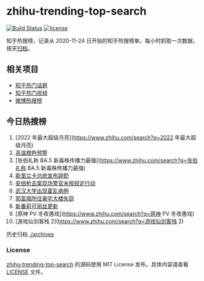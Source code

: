 # zhihu-trending-top-search

[![Build Status](https://github.com/justjavac/zhihu-trending-top-search/workflows/ci/badge.svg?branch=main)](https://github.com/justjavac/zhihu-trending-top-search/actions)
[![license](https://img.shields.io/github/license/justjavac/zhihu-trending-top-search)](https://github.com/justjavac/zhihu-trending-top-search/blob/main/LICENSE)

知乎热搜榜，记录从 2020-11-24 日开始的知乎热搜榜单。每小时抓取一次数据，按天[归档](./archives)。

## 相关项目

- [知乎热门话题](https://github.com/justjavac/zhihu-trending-hot-questions)
- [知乎热门视频](https://github.com/justjavac/zhihu-trending-hot-video)
- [微博热搜榜](https://github.com/justjavac/weibo-trending-hot-search)

## 今日热搜榜

<!-- BEGIN -->
<!-- 最后更新时间 Tue Jul 12 2022 07:07:51 GMT+0800 (China Standard Time) -->

1. [2022 年最大超级月亮](https://www.zhihu.com/search?q=2022 年最大超级月亮)
1. [高温橙色预警](https://www.zhihu.com/search?q=高温橙色预警)
1. [张伯礼称 BA.5 新毒株传播力最强](https://www.zhihu.com/search?q=张伯礼称 BA.5 新毒株传播力最强)
1. [斯里兰卡总统宣布辞职](https://www.zhihu.com/search?q=斯里兰卡总统宣布辞职)
1. [安倍枪击案现场警官未按规定行动](https://www.zhihu.com/search?q=安倍枪击案现场警官未按规定行动)
1. [武汉大学出现霍乱病例](https://www.zhihu.com/search?q=武汉大学出现霍乱病例)
1. [郭富城所住豪宅大楼失窃](https://www.zhihu.com/search?q=郭富城所住豪宅大楼失窃)
1. [新番莉可丽丝更新](https://www.zhihu.com/search?q=新番莉可丽丝更新)
1. [原神 PV 冬夜愚戏](https://www.zhihu.com/search?q=原神 PV 冬夜愚戏)
1. [游戏仙剑客栈 2](https://www.zhihu.com/search?q=游戏仙剑客栈 2)

<!-- END -->

历史归档 [./archives](./archives)

### License

[zhihu-trending-top-search](https://github.com/justjavac/zhihu-trending-top-search)
的源码使用 MIT License 发布。具体内容请查看 [LICENSE](./LICENSE) 文件。
